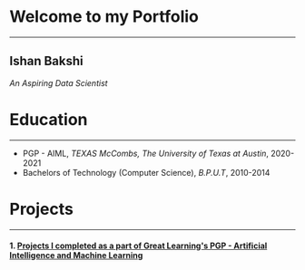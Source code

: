 # Welcome to my Portfolio
---

## Ishan Bakshi
*An Aspiring Data Scientist*

# Education
---
* PGP - AIML, *TEXAS McCombs, The University of Texas at Austin*, 2020-2021
* Bachelors of Technology (Computer Science), *B.P.U.T*, 2010-2014

# Projects 
---
#### 1. [Projects I completed as a part of Great Learning's PGP - Artificial Intelligence and Machine Learning](https://github.com/ishanbakshi91/GreatLearning-PGP-AIML)
